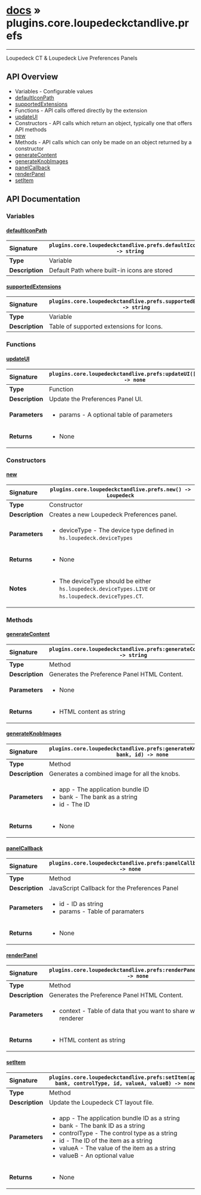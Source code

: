 # [docs](index.md) » plugins.core.loupedeckctandlive.prefs
---

Loupedeck CT & Loupedeck Live Preferences Panels

## API Overview
* Variables - Configurable values
 * [defaultIconPath](#defaulticonpath)
 * [supportedExtensions](#supportedextensions)
* Functions - API calls offered directly by the extension
 * [updateUI](#updateui)
* Constructors - API calls which return an object, typically one that offers API methods
 * [new](#new)
* Methods - API calls which can only be made on an object returned by a constructor
 * [generateContent](#generatecontent)
 * [generateKnobImages](#generateknobimages)
 * [panelCallback](#panelcallback)
 * [renderPanel](#renderpanel)
 * [setItem](#setitem)

## API Documentation

### Variables

#### [defaultIconPath](#defaulticonpath)
| <span style="float: left;">**Signature**</span> | <span style="float: left;">`plugins.core.loupedeckctandlive.prefs.defaultIconPath -> string` </span>                                                          |
| -----------------------------------------------------|---------------------------------------------------------------------------------------------------------|
| **Type**                                             | Variable |
| **Description**                                      | Default Path where built-in icons are stored |

#### [supportedExtensions](#supportedextensions)
| <span style="float: left;">**Signature**</span> | <span style="float: left;">`plugins.core.loupedeckctandlive.prefs.supportedExtensions -> string` </span>                                                          |
| -----------------------------------------------------|---------------------------------------------------------------------------------------------------------|
| **Type**                                             | Variable |
| **Description**                                      | Table of supported extensions for Icons. |

### Functions

#### [updateUI](#updateui)
| <span style="float: left;">**Signature**</span> | <span style="float: left;">`plugins.core.loupedeckctandlive.prefs:updateUI([params]) -> none` </span>                                                          |
| -----------------------------------------------------|---------------------------------------------------------------------------------------------------------|
| **Type**                                             | Function |
| **Description**                                      | Update the Preferences Panel UI. |
| **Parameters**                                       | <ul><li>params - A optional table of parameters</li></ul> |
| **Returns**                                          | <ul><li>None</li></ul> |

### Constructors

#### [new](#new)
| <span style="float: left;">**Signature**</span> | <span style="float: left;">`plugins.core.loupedeckctandlive.prefs.new() -> Loupedeck` </span>                                                          |
| -----------------------------------------------------|---------------------------------------------------------------------------------------------------------|
| **Type**                                             | Constructor |
| **Description**                                      | Creates a new Loupedeck Preferences panel. |
| **Parameters**                                       | <ul><li>deviceType - The device type defined in <code>hs.loupedeck.deviceTypes</code></li></ul> |
| **Returns**                                          | <ul><li>None</li></ul> |
| **Notes**                                            | <ul><li>The deviceType should be either <code>hs.loupedeck.deviceTypes.LIVE</code>   or <code>hs.loupedeck.deviceTypes.CT</code>.</li></ul> |

### Methods

#### [generateContent](#generatecontent)
| <span style="float: left;">**Signature**</span> | <span style="float: left;">`plugins.core.loupedeckctandlive.prefs:generateContent() -> string` </span>                                                          |
| -----------------------------------------------------|---------------------------------------------------------------------------------------------------------|
| **Type**                                             | Method |
| **Description**                                      | Generates the Preference Panel HTML Content. |
| **Parameters**                                       | <ul><li>None</li></ul> |
| **Returns**                                          | <ul><li>HTML content as string</li></ul> |

#### [generateKnobImages](#generateknobimages)
| <span style="float: left;">**Signature**</span> | <span style="float: left;">`plugins.core.loupedeckctandlive.prefs:generateKnobImages(app, bank, id) -> none` </span>                                                          |
| -----------------------------------------------------|---------------------------------------------------------------------------------------------------------|
| **Type**                                             | Method |
| **Description**                                      | Generates a combined image for all the knobs. |
| **Parameters**                                       | <ul><li>app - The application bundle ID</li><li>bank - The bank as a string</li><li>id - The ID</li></ul> |
| **Returns**                                          | <ul><li>None</li></ul> |

#### [panelCallback](#panelcallback)
| <span style="float: left;">**Signature**</span> | <span style="float: left;">`plugins.core.loupedeckctandlive.prefs:panelCallback() -> none` </span>                                                          |
| -----------------------------------------------------|---------------------------------------------------------------------------------------------------------|
| **Type**                                             | Method |
| **Description**                                      | JavaScript Callback for the Preferences Panel |
| **Parameters**                                       | <ul><li>id - ID as string</li><li>params - Table of paramaters</li></ul> |
| **Returns**                                          | <ul><li>None</li></ul> |

#### [renderPanel](#renderpanel)
| <span style="float: left;">**Signature**</span> | <span style="float: left;">`plugins.core.loupedeckctandlive.prefs:renderPanel(context) -> none` </span>                                                          |
| -----------------------------------------------------|---------------------------------------------------------------------------------------------------------|
| **Type**                                             | Method |
| **Description**                                      | Generates the Preference Panel HTML Content. |
| **Parameters**                                       | <ul><li>context - Table of data that you want to share with the renderer</li></ul> |
| **Returns**                                          | <ul><li>HTML content as string</li></ul> |

#### [setItem](#setitem)
| <span style="float: left;">**Signature**</span> | <span style="float: left;">`plugins.core.loupedeckctandlive.prefs:setItem(app, bank, controlType, id, valueA, valueB) -> none` </span>                                                          |
| -----------------------------------------------------|---------------------------------------------------------------------------------------------------------|
| **Type**                                             | Method |
| **Description**                                      | Update the Loupedeck CT layout file. |
| **Parameters**                                       | <ul><li>app - The application bundle ID as a string</li><li>bank - The bank ID as a string</li><li>controlType - The control type as a string</li><li>id - The ID of the item as a string</li><li>valueA - The value of the item as a string</li><li>valueB - An optional value</li></ul> |
| **Returns**                                          | <ul><li>None</li></ul> |

